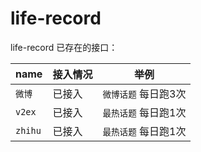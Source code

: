 # life-record
life-record
已存在的接口：

|name   | 接入情况        | 举例                                        |
| ----- | -----------| -------------------------------------------|
| `微博`   | 已接入     | `微博话题` 每日跑3次                   |
| `v2ex`   | 已接入     | `最热话题` 每日跑1次                   |
| `zhihu`   | 已接入     | `最热话题` 每日跑1次                   |
